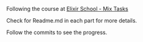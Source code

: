 Following the course at [Elixir School - Mix Tasks](https://elixirschool.com/en/lessons/intermediate/mix-tasks)

Check for Readme.md in each part for more details.

Follow the commits to see the progress.